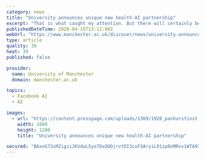 ```yaml
---
category: news
title: "University announces unique new health-AI partnership"
excerpt: "That is what caught my attention. But there will certainly be opportunities in fundamental AI research as well! Professor Samuel Kaski Follow me on Twitter (opens in new window) Follow me on Facebook (opens in new window) Add me on LinkedIn (opens in new window) The new alliance with Aalto also supports the activities of the Finnish Center for ..."
publishedDateTime: 2020-04-15T13:12:00Z
webUrl: "https://www.manchester.ac.uk/discover/news/university-announces-unique-new-health-ai-partnership/"
type: article
quality: 39
heat: 39
published: false

provider:
  name: University of Manchester
  domain: manchester.ac.uk

topics:
  - Facebook AI
  - AI

images:
  - url: "https://content.presspage.com/uploads/1369/1920_panhurstinst.jpg?10000"
    width: 1600
    height: 1200
    title: "University announces unique new health-AI partnership"

secured: "BAxnG73xMZigiiJKVdwL5yo7DxQOOjrvtDI3coF3AryiL01zp0nMRvv1WTA975IdlnI3rht/lDYzHsHXhdVDhH5ko9CNfEJl184lE8uz/0QmwHMknbhQJafdU4EXEuoN4Ag+nzE9qj24BzpJUj75TbaiBggX5iEBY25c9CHSiVLzXbGt6X3fDQqBcIuL87dG3LSdWlF1yraw2JrtaNVmmgc1NqXJkh0Mocp+CDHkhSfad3OtoDoAmncA8uYwn9MZqwBvj+cL9TM2IpfWRwrzusGVS/WDCfy+AYUqTCOijFPZwscKUB1uxRbId05oxLCt;KN1BLtnKYdntLGLI0mAkbA=="
---
```


